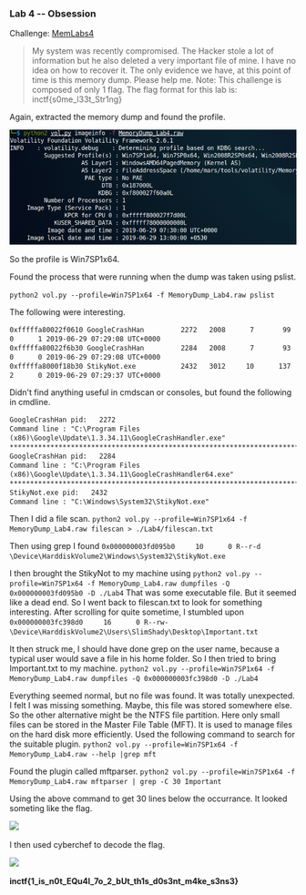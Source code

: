 ### Lab 4 -- Obsession

Challenge: [MemLabs4](https://mega.nz/file/Tx41jC5K#ifdu9DUair0sHncj5QWImJovfxixcAY-gt72mCXmYrE)

>My system was recently compromised. The Hacker stole a lot of information but he also deleted a very important file of mine. I have no idea on how to recover it. The only evidence we have, at this point of time is this memory dump. Please help me.
Note: This challenge is composed of only 1 flag.
The flag format for this lab is: inctf{s0me_l33t_Str1ng}

Again, extracted the memory dump and found the profile.

![](images/Lab4.1.png)

So the profile is Win7SP1x64.

Found the process that were running when the dump was taken using pslist.

```python2 vol.py --profile=Win7SP1x64 -f MemoryDump_Lab4.raw pslist```

The following were interesting.
```
0xfffffa80022f0610 GoogleCrashHan         2272   2008      7       99      0      1 2019-06-29 07:29:08 UTC+0000                                 
0xfffffa80022f6b30 GoogleCrashHan         2284   2008      7       93      0      0 2019-06-29 07:29:08 UTC+0000
0xfffffa8000f18b30 StikyNot.exe           2432   3012     10      137      2      0 2019-06-29 07:29:37 UTC+0000
```
Didn't find anything useful in cmdscan or consoles, but found the following in cmdline.
```
GoogleCrashHan pid:   2272
Command line : "C:\Program Files (x86)\Google\Update\1.3.34.11\GoogleCrashHandler.exe"
************************************************************************
GoogleCrashHan pid:   2284
Command line : "C:\Program Files (x86)\Google\Update\1.3.34.11\GoogleCrashHandler64.exe"
************************************************************************
StikyNot.exe pid:   2432
Command line : "C:\Windows\System32\StikyNot.exe" 
```
Then I did a file scan.
```python2 vol.py --profile=Win7SP1x64 -f MemoryDump_Lab4.raw filescan > ./Lab4/filescan.txt```

Then using grep I found 
```0x000000003fd095b0     10      0 R--r-d \Device\HarddiskVolume2\Windows\System32\StikyNot.exe```

I then brought the StikyNot to my machine using
```python2 vol.py --profile=Win7SP1x64 -f MemoryDump_Lab4.raw dumpfiles -Q 0x000000003fd095b0 -D ./Lab4```
That was some executable file. But it seemed like a dead end.
So I went back to filescan.txt to look for something interesting. After scrolling for quite sometime, I stumbled upon
```0x000000003fc398d0     16      0 R--rw- \Device\HarddiskVolume2\Users\SlimShady\Desktop\Important.txt```

It then struck me, I should have done grep on the user name, because a typical user would save a file in his home folder.
So I then tried to bring Important.txt to my machine.
```python2 vol.py --profile=Win7SP1x64 -f MemoryDump_Lab4.raw dumpfiles -Q 0x000000003fc398d0 -D ./Lab4```

Everything seemed normal, but no file was found. It was totally unexpected. I felt I was missing something. Maybe, this file was stored somewhere else. 
So the other alternative might be the NTFS file partition. Here only small files can be stored in the Master File Table (MFT). It is used to manage files on the hard disk more efficiently.
Used the following command to search for the suitable plugin.
```python2 vol.py --profile=Win7SP1x64 -f MemoryDump_Lab4.raw --help |grep mft```

Found the plugin called mftparser.
```python2 vol.py --profile=Win7SP1x64 -f MemoryDump_Lab4.raw mftparser | grep -C 30 Important```

Using the above command to get 30 lines below the occurrance. It looked someting like the flag.

![](images/Lab4.2.png)

I then used cyberchef to decode the flag.

![](images.Lab4.3.png)

**inctf{1_is_n0t_EQu4l_7o_2_bUt_th1s_d0s3nt_m4ke_s3ns3}**

